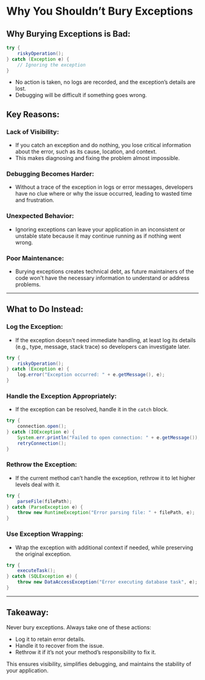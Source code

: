 # Why You Shouldn’t Bury Exceptions



## Why Burying Exceptions is Bad:

```java
try {
    riskyOperation();
} catch (Exception e) {
    // Ignoring the exception
}
```

- No action is taken, no logs are recorded, and the exception’s details are lost.
- Debugging will be difficult if something goes wrong.



## Key Reasons:

### Lack of Visibility:
- If you catch an exception and do nothing, you lose critical information about the error, such as its cause, location, and context.
- This makes diagnosing and fixing the problem almost impossible.

### Debugging Becomes Harder:
- Without a trace of the exception in logs or error messages, developers have no clue where or why the issue occurred, leading to wasted time and frustration.

### Unexpected Behavior:
- Ignoring exceptions can leave your application in an inconsistent or unstable state because it may continue running as if nothing went wrong.

### Poor Maintenance:
- Burying exceptions creates technical debt, as future maintainers of the code won't have the necessary information to understand or address problems.

---



## What to Do Instead:

### Log the Exception:
- If the exception doesn't need immediate handling, at least log its details (e.g., type, message, stack trace) so developers can investigate later.

```java
try {
    riskyOperation();
} catch (Exception e) {
    log.error("Exception occurred: " + e.getMessage(), e);
}
```

### Handle the Exception Appropriately:
- If the exception can be resolved, handle it in the `catch` block.

```java
try {
    connection.open();
} catch (IOException e) {
    System.err.println("Failed to open connection: " + e.getMessage());
    retryConnection();
}

```

### Rethrow the Exception:
- If the current method can’t handle the exception, rethrow it to let higher levels deal with it.

```java
try {
    parseFile(filePath);
} catch (ParseException e) {
    throw new RuntimeException("Error parsing file: " + filePath, e);
}

```

### Use Exception Wrapping:
- Wrap the exception with additional context if needed, while preserving the original exception.

```java
try {
    executeTask();
} catch (SQLException e) {
    throw new DataAccessException("Error executing database task", e);
}
```


---

## Takeaway:

Never bury exceptions. Always take one of these actions:
- Log it to retain error details.
- Handle it to recover from the issue.
- Rethrow it if it’s not your method’s responsibility to fix it.

This ensures visibility, simplifies debugging, and maintains the stability of your application.
